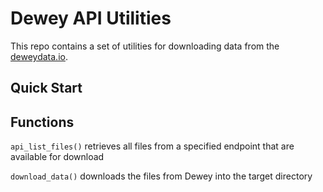 # Dewey API Utilities

This repo contains a set of utilities for downloading data from the [deweydata.io](www.deweydata.io). 

## Quick Start


## Functions

`api_list_files()` retrieves all files from a specified endpoint that are available for download

`download_data()` downloads the files from Dewey into the target directory

